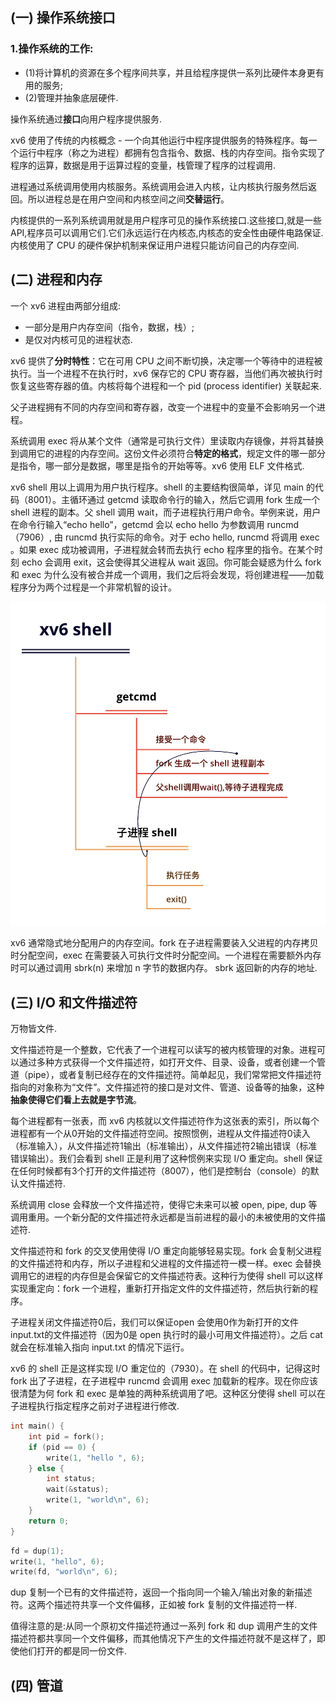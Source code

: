 ## (一) 操作系统接口
### 1.操作系统的工作:
- (1)将计算机的资源在多个程序间共享，并且给程序提供一系列比硬件本身更有用的服务;
- (2)管理并抽象底层硬件.

操作系统通过**接口**向用户程序提供服务.

xv6 使用了传统的内核概念 - 一个向其他运行中程序提供服务的特殊程序。每一个运行中程序（称之为进程）都拥有包含指令、数据、栈的内存空间。指令实现了程序的运算，数据是用于运算过程的变量，栈管理了程序的过程调用.


进程通过系统调用使用内核服务。系统调用会进入内核，让内核执行服务然后返回。所以进程总是在用户空间和内核空间之间**交替运行**。

内核提供的一系列系统调用就是用户程序可见的操作系统接口.这些接口,就是一些 API,程序员可以调用它们.它们永远运行在内核态,内核态的安全性由硬件电路保证.内核使用了 CPU 的硬件保护机制来保证用户进程只能访问自己的内存空间.

## (二) 进程和内存
一个 xv6 进程由两部分组成:
- 一部分是用户内存空间（指令，数据，栈）;
- 是仅对内核可见的进程状态.

xv6 提供了**分时特性**：它在可用 CPU 之间不断切换，决定哪一个等待中的进程被执行。当一个进程不在执行时，xv6 保存它的 CPU 寄存器，当他们再次被执行时恢复这些寄存器的值。内核将每个进程和一个 pid (process identifier) 关联起来.

父子进程拥有不同的内存空间和寄存器，改变一个进程中的变量不会影响另一个进程。

系统调用 exec 将从某个文件（通常是可执行文件）里读取内存镜像，并将其替换到调用它的进程的内存空间。这份文件必须符合**特定的格式**，规定文件的哪一部分是指令，哪一部分是数据，哪里是指令的开始等等。xv6 使用 ELF 文件格式.

xv6 shell 用以上调用为用户执行程序。shell 的主要结构很简单，详见 main 的代码（8001）。主循环通过 getcmd 读取命令行的输入，然后它调用 fork 生成一个 shell 进程的副本。父 shell 调用 wait，而子进程执行用户命令。举例来说，用户在命令行输入“echo hello”，getcmd 会以 echo hello 为参数调用 runcmd（7906）, 由 runcmd 执行实际的命令。对于 echo hello, runcmd 将调用 exec 。如果 exec 成功被调用，子进程就会转而去执行 echo 程序里的指令。在某个时刻 echo 会调用 exit，这会使得其父进程从 wait 返回。你可能会疑惑为什么 fork 和 exec 为什么没有被合并成一个调用，我们之后将会发现，将创建进程——加载程序分为两个过程是一个非常机智的设计。

![Alt text](image-1.png)

xv6 通常隐式地分配用户的内存空间。fork 在子进程需要装入父进程的内存拷贝时分配空间，exec 在需要装入可执行文件时分配空间。一个进程在需要额外内存时可以通过调用 sbrk(n) 来增加 n 字节的数据内存。 sbrk 返回新的内存的地址.

## (三) I/O 和文件描述符

万物皆文件.

文件描述符是一个整数，它代表了一个进程可以读写的被内核管理的对象。进程可以通过多种方式获得一个文件描述符，如打开文件、目录、设备，或者创建一个管道（pipe），或者复制已经存在的文件描述符。简单起见，我们常常把文件描述符指向的对象称为“文件”。文件描述符的接口是对文件、管道、设备等的抽象，这种**抽象使得它们看上去就是字节流**。

每个进程都有一张表，而 xv6 内核就以文件描述符作为这张表的索引，所以每个进程都有一个从0开始的文件描述符空间。按照惯例，进程从文件描述符0读入（标准输入），从文件描述符1输出（标准输出），从文件描述符2输出错误（标准错误输出）。我们会看到 shell 正是利用了这种惯例来实现 I/O 重定向。shell 保证在任何时候都有3个打开的文件描述符（8007），他们是控制台（console）的默认文件描述符.

系统调用 close 会释放一个文件描述符，使得它未来可以被 open, pipe, dup 等调用重用。一个新分配的文件描述符永远都是当前进程的最小的未被使用的文件描述符.

文件描述符和 fork 的交叉使用使得 I/O 重定向能够轻易实现。fork 会复制父进程的文件描述符和内存，所以子进程和父进程的文件描述符一模一样。exec 会替换调用它的进程的内存但是会保留它的文件描述符表。这种行为使得 shell 可以这样实现重定向：fork 一个进程，重新打开指定文件的文件描述符，然后执行新的程序。

子进程关闭文件描述符0后，我们可以保证open 会使用0作为新打开的文件 input.txt的文件描述符（因为0是 open 执行时的最小可用文件描述符）。之后 cat 就会在标准输入指向 input.txt 的情况下运行。

xv6 的 shell 正是这样实现 I/O 重定位的（7930）。在 shell 的代码中，记得这时 fork 出了子进程，在子进程中 runcmd 会调用 exec 加载新的程序。现在你应该很清楚为何 fork 和 exec 是单独的两种系统调用了吧。这种区分使得 shell 可以在子进程执行指定程序之前对子进程进行修改.

```c
int main() {
    int pid = fork();
    if (pid == 0) {
        write(1, "hello ", 6);
    } else {
        int status;
        wait(&status);
        write(1, "world\n", 6);
    }
    return 0;
}
```


```c
fd = dup(1);
write(1, "hello", 6);
write(fd, "world\n", 6);
```



dup 复制一个已有的文件描述符，返回一个指向同一个输入/输出对象的新描述符。这两个描述符共享一个文件偏移，正如被 fork 复制的文件描述符一样.

值得注意的是:从同一个原初文件描述符通过一系列 fork 和 dup 调用产生的文件描述符都共享同一个文件偏移，而其他情况下产生的文件描述符就不是这样了，即使他们打开的都是同一份文件.

## (四) 管道
